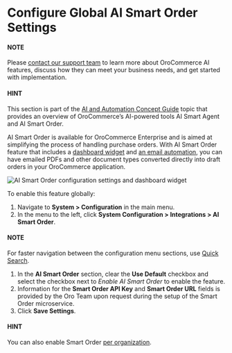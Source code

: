 <a id="admin-configuration-orders-ai-smart-order-settings"></a>

# Configure Global AI Smart Order Settings

#### NOTE
Please <a href="https://oroinc.com/contact-us/" target="_blank">contact our support team</a> to learn more about OroCommerce AI features, discuss how they can meet your business needs, and get started with implementation.

#### HINT
This section is part of the [AI and Automation Concept Guide](../../../../../concept-guides/ai/index.md#concept-guide-ai) topic that provides an overview of OroCommerce’s AI-powered tools AI Smart Agent and AI Smart Order.

AI Smart Order is available for OroCommerce Enterprise and is aimed at simplifying the process of handling purchase orders. With AI Smart Order feature that includes a [dashboard widget](../../../../dashboards/widgets/ai-smart-order.md#user-guide-dashboards-widgets) and [an email automation](../../../../sales/orders/create.md#user-guide-sales-orders-create-from-ai-smart-order), you can have emailed PDFs and other document types converted directly into draft orders in your OroCommerce application.

![AI Smart Order configuration settings and dashboard widget](user/img/system/config_commerce/order/ai-smart-order-config-global.png)

To enable this feature globally:

1. Navigate to **System > Configuration** in the main menu.
2. In the menu to the left, click **System Configuration > Integrations > AI Smart Order**.

#### NOTE
For faster navigation between the configuration menu sections, use [Quick Search](../../quick-search.md#user-guide-system-configuration-quick-search).

1. In the **AI Smart Order** section, clear the **Use Default** checkbox and select the checkbox next to *Enable AI Smart Order* to enable the feature.
2. Information for the **Smart Order API Key** and **Smart Order URL** fields is provided by the Oro Team upon request during the setup of the Smart Order microservice.
3. Click **Save Settings**.

#### HINT
You can also enable Smart Order [per organization](../../../user-management/organizations/org-configuration/general-setup-org/integrations/organization-ai-smart-order.md#organization-ai-smart-order-settings).
